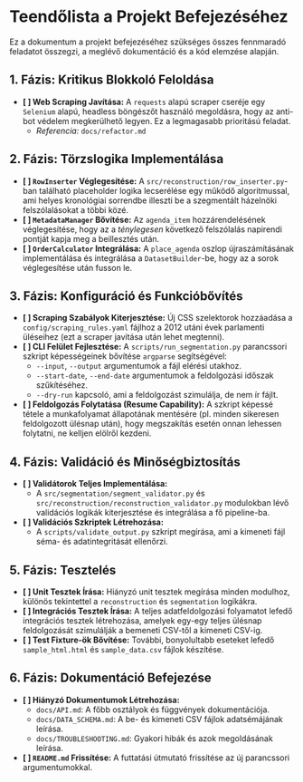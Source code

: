 # Teendőlista a Projekt Befejezéséhez

Ez a dokumentum a projekt befejezéséhez szükséges összes fennmaradó feladatot összegzi, a meglévő dokumentáció és a kód elemzése alapján.

## 1. Fázis: Kritikus Blokkoló Feloldása

-   **[ ] Web Scraping Javítása:** A `requests` alapú scraper cseréje egy `Selenium` alapú, headless böngészőt használó megoldásra, hogy az anti-bot védelem megkerülhető legyen. Ez a legmagasabb prioritású feladat.
    -   *Referencia:* `docs/refactor.md`

## 2. Fázis: Törzslogika Implementálása

-   **[ ] `RowInserter` Véglegesítése:** A `src/reconstruction/row_inserter.py`-ban található placeholder logika lecserélése egy működő algoritmussal, ami helyes kronológiai sorrendbe illeszti be a szegmentált házelnöki felszólalásokat a többi közé.
-   **[ ] `MetadataManager` Bővítése:** Az `agenda_item` hozzárendelésének véglegesítése, hogy az a *ténylegesen* következő felszólalás napirendi pontját kapja meg a beillesztés után.
-   **[ ] `OrderCalculator` Integrálása:** A `place_agenda` oszlop újraszámításának implementálása és integrálása a `DatasetBuilder`-be, hogy az a sorok véglegesítése után fusson le.

## 3. Fázis: Konfiguráció és Funkcióbővítés

-   **[ ] Scraping Szabályok Kiterjesztése:** Új CSS szelektorok hozzáadása a `config/scraping_rules.yaml` fájlhoz a 2012 utáni évek parlamenti üléseihez (ezt a scraper javítása után lehet megtenni).
-   **[ ] CLI Felület Fejlesztése:** A `scripts/run_segmentation.py` parancssori szkript képességeinek bővítése `argparse` segítségével:
    -   `--input`, `--output` argumentumok a fájl elérési utakhoz.
    -   `--start-date`, `--end-date` argumentumok a feldolgozási időszak szűkítéséhez.
    -   `--dry-run` kapcsoló, ami a feldolgozást szimulálja, de nem ír fájlt.
-   **[ ] Feldolgozás Folytatása (Resume Capability):** A szkript képessé tétele a munkafolyamat állapotának mentésére (pl. minden sikeresen feldolgozott ülésnap után), hogy megszakítás esetén onnan lehessen folytatni, ne kelljen elölről kezdeni.

## 4. Fázis: Validáció és Minőségbiztosítás

-   **[ ] Validátorok Teljes Implementálása:**
    -   A `src/segmentation/segment_validator.py` és `src/reconstruction/reconstruction_validator.py` modulokban lévő validációs logikák kiterjesztése és integrálása a fő pipeline-ba.
-   **[ ] Validációs Szkriptek Létrehozása:**
    -   A `scripts/validate_output.py` szkript megírása, ami a kimeneti fájl séma- és adatintegritását ellenőrzi.

## 5. Fázis: Tesztelés

-   **[ ] Unit Tesztek Írása:** Hiányzó unit tesztek megírása minden modulhoz, különös tekintettel a `reconstruction` és `segmentation` logikákra.
-   **[ ] Integrációs Tesztek Írása:** A teljes adatfeldolgozási folyamatot lefedő integrációs tesztek létrehozása, amelyek egy-egy teljes ülésnap feldolgozását szimulálják a bemeneti CSV-től a kimeneti CSV-ig.
-   **[ ] Test Fixture-ök Bővítése:** További, bonyolultabb eseteket lefedő `sample_html.html` és `sample_data.csv` fájlok készítése.

## 6. Fázis: Dokumentáció Befejezése

-   **[ ] Hiányzó Dokumentumok Létrehozása:**
    -   `docs/API.md`: A főbb osztályok és függvények dokumentációja.
    -   `docs/DATA_SCHEMA.md`: A be- és kimeneti CSV fájlok adatsémájának leírása.
    -   `docs/TROUBLESHOOTING.md`: Gyakori hibák és azok megoldásának leírása.
-   **[ ] `README.md` Frissítése:** A futtatási útmutató frissítése az új parancssori argumentumokkal.
